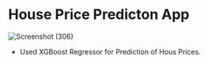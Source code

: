 # House Price Predicton App
![Screenshot (306)](https://github.com/user-attachments/assets/018cc774-37fc-4bda-b094-80c7537fa9fd)

* Used XGBoost Regressor for Prediction of Hous Prices.
